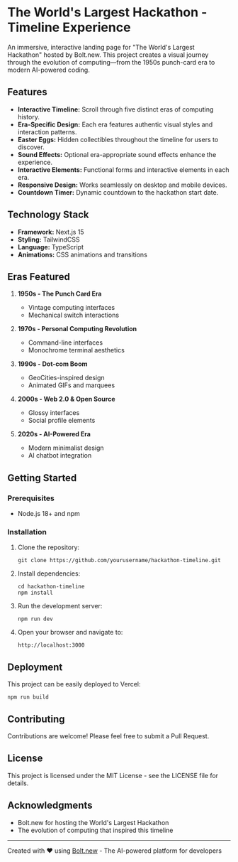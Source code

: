 # The World's Largest Hackathon - Timeline Experience

An immersive, interactive landing page for "The World's Largest Hackathon" hosted by Bolt.new. This project creates a visual journey through the evolution of computing—from the 1950s punch-card era to modern AI-powered coding.

## Features

- **Interactive Timeline:** Scroll through five distinct eras of computing history.
- **Era-Specific Design:** Each era features authentic visual styles and interaction patterns.
- **Easter Eggs:** Hidden collectibles throughout the timeline for users to discover.
- **Sound Effects:** Optional era-appropriate sound effects enhance the experience.
- **Interactive Elements:** Functional forms and interactive elements in each era.
- **Responsive Design:** Works seamlessly on desktop and mobile devices.
- **Countdown Timer:** Dynamic countdown to the hackathon start date.

## Technology Stack

- **Framework:** Next.js 15
- **Styling:** TailwindCSS
- **Language:** TypeScript
- **Animations:** CSS animations and transitions

## Eras Featured

1. **1950s - The Punch Card Era**
   - Vintage computing interfaces
   - Mechanical switch interactions

2. **1970s - Personal Computing Revolution**
   - Command-line interfaces
   - Monochrome terminal aesthetics

3. **1990s - Dot-com Boom**
   - GeoCities-inspired design
   - Animated GIFs and marquees

4. **2000s - Web 2.0 & Open Source**
   - Glossy interfaces
   - Social profile elements

5. **2020s - AI-Powered Era**
   - Modern minimalist design
   - AI chatbot integration

## Getting Started

### Prerequisites

- Node.js 18+ and npm

### Installation

1. Clone the repository:
   ```
   git clone https://github.com/yourusername/hackathon-timeline.git
   ```

2. Install dependencies:
   ```
   cd hackathon-timeline
   npm install
   ```

3. Run the development server:
   ```
   npm run dev
   ```

4. Open your browser and navigate to:
   ```
   http://localhost:3000
   ```

## Deployment

This project can be easily deployed to Vercel:

```
npm run build
```

## Contributing

Contributions are welcome! Please feel free to submit a Pull Request.

## License

This project is licensed under the MIT License - see the LICENSE file for details.

## Acknowledgments

- Bolt.new for hosting the World's Largest Hackathon
- The evolution of computing that inspired this timeline

---

Created with ❤️ using [Bolt.new](https://bolt.new) - The AI-powered platform for developers
